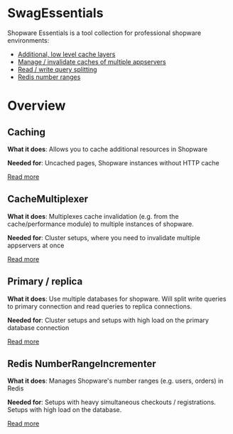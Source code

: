 # SwagEssentials
Shopware Essentials is a tool collection for professional shopware environments:

* [Additional, low level cache layers](#caching)
* [Manage / invalidate caches of multiple appservers](#cachemultiplexer)
* [Read / write query splitting](#primary--replica)
* [Redis number ranges](#redis-numberrangeincrementer)

# Overview
## Caching
**What it does**: Allows you to cache additional resources in Shopware

**Needed for**: Uncached pages, Shopware instances without HTTP cache

[Read more](https://docs.enterprise.shopware.com/performance/essentials/#caching)

## CacheMultiplexer
**What it does**: Multiplexes cache invalidation (e.g. from the cache/performance module) to multiple instances of shopware.

**Needed for**: Cluster setups, where you need to invalidate multiple appservers at once

[Read more](https://docs.enterprise.shopware.com/performance/essentials/#cachemultiplexer)

## Primary / replica
**What it does**: Use multiple databases for shopware. Will split write queries to primary connection and read queries to replica connections.

**Needed for**: Cluster setups and setups with high load on the primary database connection

[Read more](https://docs.enterprise.shopware.com/performance/essentials/#primary-/-replica)

## Redis NumberRangeIncrementer
**What it does**: Manages Shopware's number ranges (e.g. users, orders) in Redis

**Needed for**: Setups with heavy simultaneous checkouts / registrations. Setups with high load on the database.

[Read more](https://docs.enterprise.shopware.com/performance/essentials/#redisnumberrange)